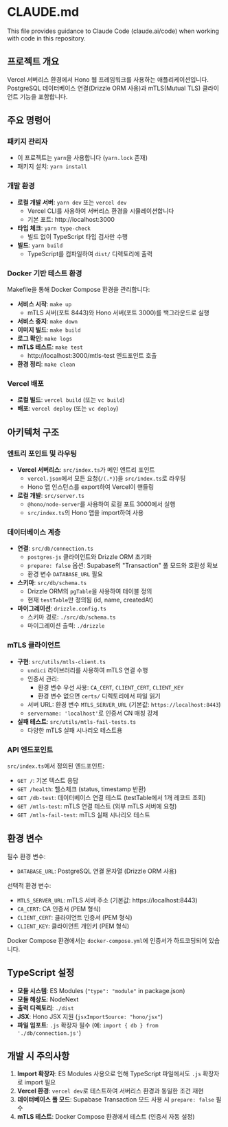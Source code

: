 # CLAUDE.md

This file provides guidance to Claude Code (claude.ai/code) when working with code in this repository.

## 프로젝트 개요

Vercel 서버리스 환경에서 Hono 웹 프레임워크를 사용하는 애플리케이션입니다. PostgreSQL 데이터베이스 연결(Drizzle ORM 사용)과 mTLS(Mutual TLS) 클라이언트 기능을 포함합니다.

## 주요 명령어

### 패키지 관리자
- 이 프로젝트는 `yarn`을 사용합니다 (`yarn.lock` 존재)
- 패키지 설치: `yarn install`

### 개발 환경
- **로컬 개발 서버**: `yarn dev` 또는 `vercel dev`
  - Vercel CLI를 사용하여 서버리스 환경을 시뮬레이션합니다
  - 기본 포트: http://localhost:3000
- **타입 체크**: `yarn type-check`
  - 빌드 없이 TypeScript 타입 검사만 수행
- **빌드**: `yarn build`
  - TypeScript를 컴파일하여 `dist/` 디렉토리에 출력

### Docker 기반 테스트 환경
Makefile을 통해 Docker Compose 환경을 관리합니다:
- **서비스 시작**: `make up`
  - mTLS 서버(포트 8443)와 Hono 서버(포트 3000)를 백그라운드로 실행
- **서비스 중지**: `make down`
- **이미지 빌드**: `make build`
- **로그 확인**: `make logs`
- **mTLS 테스트**: `make test`
  - http://localhost:3000/mtls-test 엔드포인트 호출
- **환경 정리**: `make clean`

### Vercel 배포
- **로컬 빌드**: `vercel build` (또는 `vc build`)
- **배포**: `vercel deploy` (또는 `vc deploy`)

## 아키텍처 구조

### 엔트리 포인트 및 라우팅
- **Vercel 서버리스**: `src/index.ts`가 메인 엔트리 포인트
  - `vercel.json`에서 모든 요청(`/(.*)`)을 `src/index.ts`로 라우팅
  - Hono 앱 인스턴스를 export하여 Vercel이 핸들링
- **로컬 개발**: `src/server.ts`
  - `@hono/node-server`를 사용하여 로컬 포트 3000에서 실행
  - `src/index.ts`의 Hono 앱을 import하여 사용

### 데이터베이스 계층
- **연결**: `src/db/connection.ts`
  - `postgres-js` 클라이언트와 Drizzle ORM 초기화
  - `prepare: false` 옵션: Supabase의 "Transaction" 풀 모드와 호환성 확보
  - 환경 변수 `DATABASE_URL` 필요
- **스키마**: `src/db/schema.ts`
  - Drizzle ORM의 `pgTable`을 사용하여 테이블 정의
  - 현재 `testTable`만 정의됨 (id, name, createdAt)
- **마이그레이션**: `drizzle.config.ts`
  - 스키마 경로: `./src/db/schema.ts`
  - 마이그레이션 출력: `./drizzle`

### mTLS 클라이언트
- **구현**: `src/utils/mtls-client.ts`
  - `undici` 라이브러리를 사용하여 mTLS 연결 수행
  - 인증서 관리:
    - 환경 변수 우선 사용: `CA_CERT`, `CLIENT_CERT`, `CLIENT_KEY`
    - 환경 변수 없으면 `certs/` 디렉토리에서 파일 읽기
  - 서버 URL: 환경 변수 `MTLS_SERVER_URL` (기본값: `https://localhost:8443`)
  - `servername: 'localhost'`로 인증서 CN 매칭 강제
- **실패 테스트**: `src/utils/mtls-fail-tests.ts`
  - 다양한 mTLS 실패 시나리오 테스트용

### API 엔드포인트
`src/index.ts`에서 정의된 엔드포인트:
- `GET /`: 기본 텍스트 응답
- `GET /health`: 헬스체크 (status, timestamp 반환)
- `GET /db-test`: 데이터베이스 연결 테스트 (testTable에서 1개 레코드 조회)
- `GET /mtls-test`: mTLS 연결 테스트 (외부 mTLS 서버에 요청)
- `GET /mtls-fail-test`: mTLS 실패 시나리오 테스트

## 환경 변수

필수 환경 변수:
- `DATABASE_URL`: PostgreSQL 연결 문자열 (Drizzle ORM 사용)

선택적 환경 변수:
- `MTLS_SERVER_URL`: mTLS 서버 주소 (기본값: https://localhost:8443)
- `CA_CERT`: CA 인증서 (PEM 형식)
- `CLIENT_CERT`: 클라이언트 인증서 (PEM 형식)
- `CLIENT_KEY`: 클라이언트 개인키 (PEM 형식)

Docker Compose 환경에서는 `docker-compose.yml`에 인증서가 하드코딩되어 있습니다.

## TypeScript 설정

- **모듈 시스템**: ES Modules (`"type": "module"` in package.json)
- **모듈 해상도**: NodeNext
- **출력 디렉토리**: `./dist`
- **JSX**: Hono JSX 지원 (`jsxImportSource: "hono/jsx"`)
- **파일 임포트**: `.js` 확장자 필수 (예: `import { db } from './db/connection.js'`)

## 개발 시 주의사항

1. **Import 확장자**: ES Modules 사용으로 인해 TypeScript 파일에서도 `.js` 확장자로 import 필요
2. **Vercel 환경**: `vercel dev`로 테스트하여 서버리스 환경과 동일한 조건 재현
3. **데이터베이스 풀 모드**: Supabase Transaction 모드 사용 시 `prepare: false` 필수
4. **mTLS 테스트**: Docker Compose 환경에서 테스트 (인증서 자동 설정)
